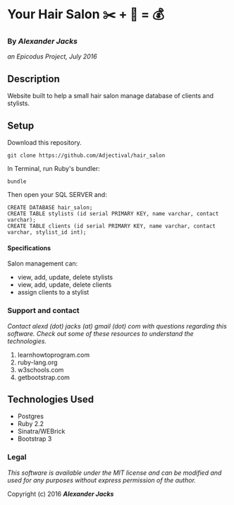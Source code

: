 # Your Hair Salon :scissors: + :haircut: = :moneybag:
### By _Alexander Jacks_
_an Epicodus Project, July 2016_

## Description
Website built to help a small hair salon manage database of clients and stylists.

## Setup
Download this repository.
```
git clone https://github.com/Adjectival/hair_salon
```

In Terminal, run Ruby's bundler:
```
bundle
```

Then open your SQL SERVER and:
```
CREATE DATABASE hair_salon;
CREATE TABLE stylists (id serial PRIMARY KEY, name varchar, contact varchar);
CREATE TABLE clients (id serial PRIMARY KEY, name varchar, contact varchar, stylist_id int);
```

#### Specifications
Salon management can:
- view, add, update, delete stylists
- view, add, update, delete clients
- assign clients to a stylist


### Support and contact
_Contact alexd (dot) jacks (at) gmail (dot) com with questions regarding this software. Check out some of these resources to understand the technologies._

1. learnhowtoprogram.com
2. ruby-lang.org
3. w3schools.com
4. getbootstrap.com

## Technologies Used
- Postgres
- Ruby 2.2
- Sinatra/WEBrick
- Bootstrap 3

### Legal
_This software is available under the MIT license and can be modified and used for any purposes without express permission of the author._

Copyright (c) 2016 **_Alexander Jacks_**
